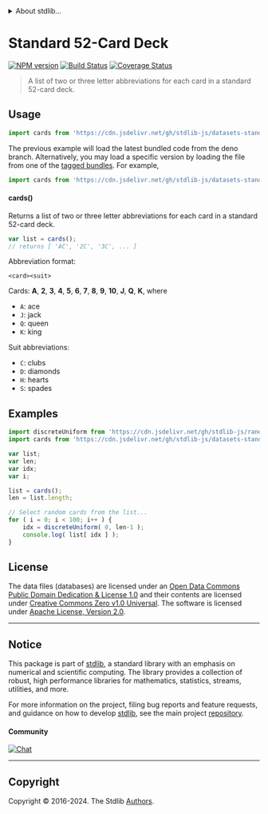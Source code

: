 <!--

@license Apache-2.0

Copyright (c) 2019 The Stdlib Authors.

Licensed under the Apache License, Version 2.0 (the "License");
you may not use this file except in compliance with the License.
You may obtain a copy of the License at

   http://www.apache.org/licenses/LICENSE-2.0

Unless required by applicable law or agreed to in writing, software
distributed under the License is distributed on an "AS IS" BASIS,
WITHOUT WARRANTIES OR CONDITIONS OF ANY KIND, either express or implied.
See the License for the specific language governing permissions and
limitations under the License.

-->


<details>
  <summary>
    About stdlib...
  </summary>
  <p>We believe in a future in which the web is a preferred environment for numerical computation. To help realize this future, we've built stdlib. stdlib is a standard library, with an emphasis on numerical and scientific computation, written in JavaScript (and C) for execution in browsers and in Node.js.</p>
  <p>The library is fully decomposable, being architected in such a way that you can swap out and mix and match APIs and functionality to cater to your exact preferences and use cases.</p>
  <p>When you use stdlib, you can be absolutely certain that you are using the most thorough, rigorous, well-written, studied, documented, tested, measured, and high-quality code out there.</p>
  <p>To join us in bringing numerical computing to the web, get started by checking us out on <a href="https://github.com/stdlib-js/stdlib">GitHub</a>, and please consider <a href="https://opencollective.com/stdlib">financially supporting stdlib</a>. We greatly appreciate your continued support!</p>
</details>

# Standard 52-Card Deck

[![NPM version][npm-image]][npm-url] [![Build Status][test-image]][test-url] [![Coverage Status][coverage-image]][coverage-url] <!-- [![dependencies][dependencies-image]][dependencies-url] -->

> A list of two or three letter abbreviations for each card in a standard 52-card deck.



<section class="usage">

## Usage

```javascript
import cards from 'https://cdn.jsdelivr.net/gh/stdlib-js/datasets-standard-card-deck@deno/mod.js';
```
The previous example will load the latest bundled code from the deno branch. Alternatively, you may load a specific version by loading the file from one of the [tagged bundles](https://github.com/stdlib-js/datasets-standard-card-deck/tags). For example,

```javascript
import cards from 'https://cdn.jsdelivr.net/gh/stdlib-js/datasets-standard-card-deck@v0.2.0-deno/mod.js';
```

#### cards()

Returns a list of two or three letter abbreviations for each card in a standard 52-card deck.

```javascript
var list = cards();
// returns [ 'AC', '2C', '3C', ... ]
```

Abbreviation format:

```text
<card><suit>
```

Cards: **A**, **2**, **3**, **4**, **5**, **6**, **7**, **8**, **9**, **10**, **J**, **Q**, **K**, 
where

-   `A`: ace
-   `J`: jack
-   `Q`: queen
-   `K`: king

Suit abbreviations:

-   `C`: clubs
-   `D`: diamonds
-   `H`: hearts
-   `S`: spades

</section>

<!-- /.usage -->

<section class="examples">

<!-- TODO: more creative example. -->

## Examples

<!-- eslint no-undef: "error" -->

```javascript
import discreteUniform from 'https://cdn.jsdelivr.net/gh/stdlib-js/random-base-discrete-uniform@deno/mod.js';
import cards from 'https://cdn.jsdelivr.net/gh/stdlib-js/datasets-standard-card-deck@deno/mod.js';

var list;
var len;
var idx;
var i;

list = cards();
len = list.length;

// Select random cards from the list...
for ( i = 0; i < 100; i++ ) {
    idx = discreteUniform( 0, len-1 );
    console.log( list[ idx ] );
}
```

</section>

<!-- /.examples -->



<!-- <license> -->

## License

The data files (databases) are licensed under an [Open Data Commons Public Domain Dedication & License 1.0][pddl-1.0] and their contents are licensed under [Creative Commons Zero v1.0 Universal][cc0]. The software is licensed under [Apache License, Version 2.0][apache-license].

<!-- </license> -->

<!-- Section for related `stdlib` packages. Do not manually edit this section, as it is automatically populated. -->

<section class="related">

</section>

<!-- /.related -->

<!-- Section for all links. Make sure to keep an empty line after the `section` element and another before the `/section` close. -->


<section class="main-repo" >

* * *

## Notice

This package is part of [stdlib][stdlib], a standard library with an emphasis on numerical and scientific computing. The library provides a collection of robust, high performance libraries for mathematics, statistics, streams, utilities, and more.

For more information on the project, filing bug reports and feature requests, and guidance on how to develop [stdlib][stdlib], see the main project [repository][stdlib].

#### Community

[![Chat][chat-image]][chat-url]

---

## Copyright

Copyright &copy; 2016-2024. The Stdlib [Authors][stdlib-authors].

</section>

<!-- /.stdlib -->

<!-- Section for all links. Make sure to keep an empty line after the `section` element and another before the `/section` close. -->

<section class="links">

[npm-image]: http://img.shields.io/npm/v/@stdlib/datasets-standard-card-deck.svg
[npm-url]: https://npmjs.org/package/@stdlib/datasets-standard-card-deck

[test-image]: https://github.com/stdlib-js/datasets-standard-card-deck/actions/workflows/test.yml/badge.svg?branch=v0.2.0
[test-url]: https://github.com/stdlib-js/datasets-standard-card-deck/actions/workflows/test.yml?query=branch:v0.2.0

[coverage-image]: https://img.shields.io/codecov/c/github/stdlib-js/datasets-standard-card-deck/main.svg
[coverage-url]: https://codecov.io/github/stdlib-js/datasets-standard-card-deck?branch=main

<!--

[dependencies-image]: https://img.shields.io/david/stdlib-js/datasets-standard-card-deck.svg
[dependencies-url]: https://david-dm.org/stdlib-js/datasets-standard-card-deck/main

-->

[chat-image]: https://img.shields.io/gitter/room/stdlib-js/stdlib.svg
[chat-url]: https://app.gitter.im/#/room/#stdlib-js_stdlib:gitter.im

[stdlib]: https://github.com/stdlib-js/stdlib

[stdlib-authors]: https://github.com/stdlib-js/stdlib/graphs/contributors

[cli-section]: https://github.com/stdlib-js/datasets-standard-card-deck#cli
[cli-url]: https://github.com/stdlib-js/datasets-standard-card-deck/tree/cli
[@stdlib/datasets-standard-card-deck]: https://github.com/stdlib-js/datasets-standard-card-deck/tree/main

[umd]: https://github.com/umdjs/umd
[es-module]: https://developer.mozilla.org/en-US/docs/Web/JavaScript/Guide/Modules

[deno-url]: https://github.com/stdlib-js/datasets-standard-card-deck/tree/deno
[deno-readme]: https://github.com/stdlib-js/datasets-standard-card-deck/blob/deno/README.md
[umd-url]: https://github.com/stdlib-js/datasets-standard-card-deck/tree/umd
[umd-readme]: https://github.com/stdlib-js/datasets-standard-card-deck/blob/umd/README.md
[esm-url]: https://github.com/stdlib-js/datasets-standard-card-deck/tree/esm
[esm-readme]: https://github.com/stdlib-js/datasets-standard-card-deck/blob/esm/README.md
[branches-url]: https://github.com/stdlib-js/datasets-standard-card-deck/blob/main/branches.md

[pddl-1.0]: http://opendatacommons.org/licenses/pddl/1.0/

[cc0]: https://creativecommons.org/publicdomain/zero/1.0

[apache-license]: https://www.apache.org/licenses/LICENSE-2.0

</section>

<!-- /.links -->
